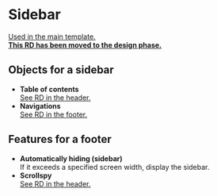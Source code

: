 # Sidebar  

  [Used in the main template.](/docs/rd/main-template.md)  
  [**This RD has been moved to the design phase.**](/docs/design/sidebar.md)  

## Objects for a sidebar  

<!--  -->
- **Table of contents**  
  [See RD in the header.](/docs/rd/header.md)
- **Navigations**  
  [See RD in the footer.](/docs/rd/footer.md)
<!--  -->

## Features for a footer  

<!--  -->
- **Automatically hiding (sidebar)**  
  If it exceeds a specified screen width, display the sidebar.
- **Scrollspy**  
  [See RD in the header.](/docs/rd/header.md)
<!--  -->
